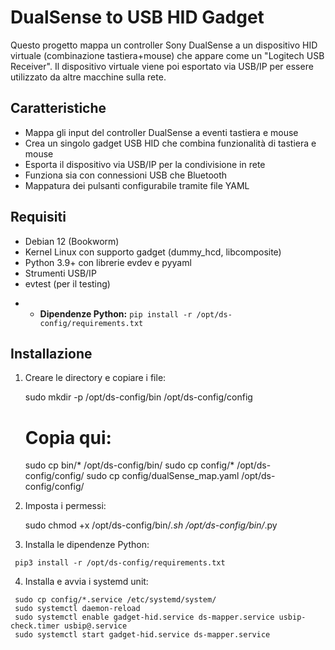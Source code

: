 # DualSense to USB HID Gadget

Questo progetto mappa un controller Sony DualSense a un dispositivo HID virtuale (combinazione tastiera+mouse) 
che appare come un "Logitech USB Receiver". Il dispositivo virtuale viene poi esportato via USB/IP 
per essere utilizzato da altre macchine sulla rete.

## Caratteristiche

- Mappa gli input del controller DualSense a eventi tastiera e mouse
- Crea un singolo gadget USB HID che combina funzionalità di tastiera e mouse
- Esporta il dispositivo via USB/IP per la condivisione in rete
- Funziona sia con connessioni USB che Bluetooth
- Mappatura dei pulsanti configurabile tramite file YAML

## Requisiti

- Debian 12 (Bookworm)
- Kernel Linux con supporto gadget (dummy_hcd, libcomposite)
- Python 3.9+ con librerie evdev e pyyaml
- Strumenti USB/IP 
- evtest (per il testing)
+  * **Dipendenze Python:** `pip install -r /opt/ds-config/requirements.txt`

## Installazione

1. Creare le directory e copiare i file:
 
     sudo mkdir -p /opt/ds-config/bin /opt/ds-config/config
     # Copia qui:
     sudo cp bin/* /opt/ds-config/bin/
     sudo cp config/* /opt/ds-config/config/
     sudo cp config/dualSense_map.yaml /opt/ds-config/config/
 2. Imposta i permessi:

     sudo chmod +x /opt/ds-config/bin/*.sh /opt/ds-config/bin/*.py
 
   3. Installa le dipendenze Python:
 
     pip3 install -r /opt/ds-config/requirements.txt
 
   4. Installa e avvia i systemd unit:
 
     sudo cp config/*.service /etc/systemd/system/
     sudo systemctl daemon-reload
     sudo systemctl enable gadget-hid.service ds-mapper.service usbip-check.timer usbip@.service
     sudo systemctl start gadget-hid.service ds-mapper.service
